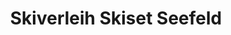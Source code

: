 ---
title: "Skiverleih Skiset Seefeld"
url: /seefeld-in-tirol/skiverleih-skiset-seefeld/
shop: Sport
---